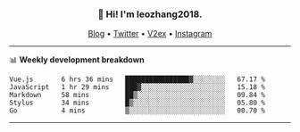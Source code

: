 <h3 align="center">👋 Hi! I'm leozhang2018.</h3>
<p align="center">
  <a href="https://code.leozhang2018.me">Blog</a> •
  <a href="https://twitter.com/leozhang2018">Twitter</a> •
  <a href="https://www.v2ex.com/member/leozhang">V2ex</a> •
  <a href="https://www.instagram.com/leozhanghere">Instagram</a>
</p>

-------

📊 **Weekly development breakdown**
<!--START_SECTION:waka-->
```text
Vue.js       6 hrs 36 mins   ████████████████▓░░░░░░░░   67.17 % 
JavaScript   1 hr 29 mins    ███▓░░░░░░░░░░░░░░░░░░░░░   15.18 % 
Markdown     58 mins         ██▒░░░░░░░░░░░░░░░░░░░░░░   09.84 % 
Stylus       34 mins         █▒░░░░░░░░░░░░░░░░░░░░░░░   05.80 % 
Go           4 mins          ▒░░░░░░░░░░░░░░░░░░░░░░░░   00.70 % 
```
<!--END_SECTION:waka-->
-------
